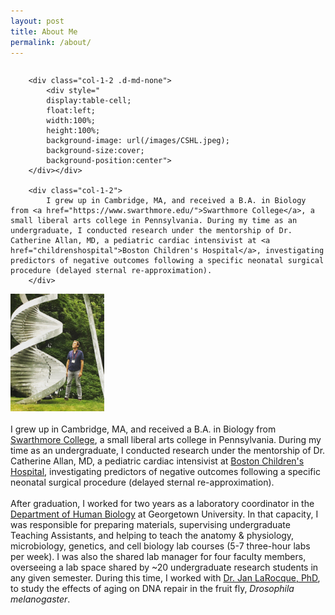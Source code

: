 ```yaml
---
layout: post
title: About Me
permalink: /about/
---
```

<article style="padding:0px">
    <div class="grid" style="display:flex; align-items:stretch">

        <div class="col-1-2 .d-md-none">
            <div style="
            display:table-cell;
            float:left;
            width:100%;
            height:100%;
            background-image: url(/images/CSHL.jpeg);
            background-size:cover;
            background-position:center">
        </div></div>

        <div class="col-1-2">
            I grew up in Cambridge, MA, and received a B.A. in Biology from <a href="https://www.swarthmore.edu/">Swarthmore College</a>, a small liberal arts college in Pennsylvania. During my time as an undergraduate, I conducted research under the mentorship of Dr. Catherine Allan, MD, a pediatric cardiac intensivist at <a href="childrenshospital">Boston Children's Hospital</a>, investigating predictors of negative outcomes following a specific neonatal surgical procedure (delayed sternal re-approximation).
        </div>
</div>
</article>
<img src="/images/CSHL.jpeg" width="150px" class="center">
<br>
<br>
I grew up in Cambridge, MA, and received a B.A. in Biology from <a href="https://www.swarthmore.edu/">Swarthmore College</a>, a small liberal arts college in Pennsylvania. During my time as an undergraduate, I conducted research under the mentorship of Dr. Catherine Allan, MD, a pediatric cardiac intensivist at <a href="childrenshospital">Boston Children's Hospital</a>, investigating predictors of negative outcomes following a specific neonatal surgical procedure (delayed sternal re-approximation).
<br>
<br>
After graduation, I worked for two years as a laboratory coordinator in the <a href="https://nhs.georgetown.edu/about/human-science-department/">Department of Human Biology</a> at Georgetown University. In that capacity, I was responsible for preparing materials, supervising undergraduate Teaching Assistants, and helping to teach the anatomy & physiology, microbiology, genetics, and cell biology lab courses (5-7 three-hour labs per week). I was also the shared lab manager for four faculty members, overseeing a lab space shared by ~20 undergraduate research students in any given semester. During this time, I worked with <a href="https://blogs.commons.georgetown.edu/janlarocque/">Dr. Jan LaRocque, PhD</a>, to study the effects of aging on DNA repair in the fruit fly, <i>Drosophila melanogaster</i>.

